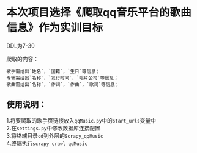 # 本次项目选择《爬取qq音乐平台的歌曲信息》作为实训目标
DDL为7-30

爬取的内容：  

    歌手需给出`姓名`，`国籍`，`生日`等信息；  
    专辑需给出`名称`，`发行时间`，`唱片公司`等信息；  
    歌曲需给出`名称`，`作词`，`作曲`，`歌词`等信息；

## 使用说明：

1.将要爬取的歌手页链接放入`qqMusic.py`中的`start_urls`变量中  
2.在`settings.py`中修改数据库连接配置  
3.将终端目录`cd`到外层的`Scrapy_qqMusic`  
4.终端执行`scrapy crawl qqMusic`

